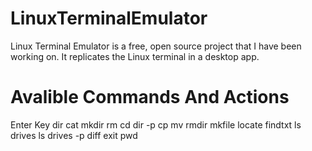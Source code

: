 # LinuxTerminalEmulator
Linux Terminal Emulator is a free, open source project that I have been working on. It replicates the Linux terminal in a desktop app.

# Avalible Commands And Actions
Enter Key
dir
cat
mkdir
rm 
cd
dir -p
cp
mv
rmdir
mkfile
locate
findtxt
ls drives
ls drives -p
diff
exit
pwd
